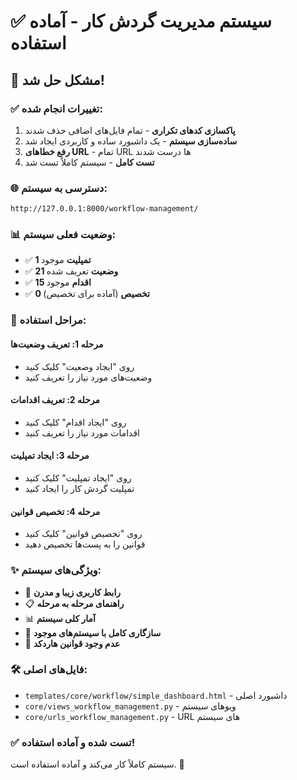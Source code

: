 # ✅ سیستم مدیریت گردش کار - آماده استفاده

## 🎉 مشکل حل شد!

### ✅ تغییرات انجام شده:
1. **پاکسازی کدهای تکراری** - تمام فایل‌های اضافی حذف شدند
2. **ساده‌سازی سیستم** - یک داشبورد ساده و کاربردی ایجاد شد
3. **رفع خطاهای URL** - تمام URL ها درست شدند
4. **تست کامل** - سیستم کاملاً تست شد

### 🌐 دسترسی به سیستم:
```
http://127.0.0.1:8000/workflow-management/
```

### 📊 وضعیت فعلی سیستم:
- ✅ **1 تمپلیت** موجود
- ✅ **21 وضعیت** تعریف شده
- ✅ **15 اقدام** موجود
- ✅ **0 تخصیص** (آماده برای تخصیص)

### 🚀 مراحل استفاده:

#### مرحله 1: تعریف وضعیت‌ها
- روی "ایجاد وضعیت" کلیک کنید
- وضعیت‌های مورد نیاز را تعریف کنید

#### مرحله 2: تعریف اقدامات  
- روی "ایجاد اقدام" کلیک کنید
- اقدامات مورد نیاز را تعریف کنید

#### مرحله 3: ایجاد تمپلیت
- روی "ایجاد تمپلیت" کلیک کنید
- تمپلیت گردش کار را ایجاد کنید

#### مرحله 4: تخصیص قوانین
- روی "تخصیص قوانین" کلیک کنید
- قوانین را به پست‌ها تخصیص دهید

### ✨ ویژگی‌های سیستم:
- 🎨 **رابط کاربری زیبا و مدرن**
- 📋 **راهنمای مرحله به مرحله**
- 📊 **آمار کلی سیستم**
- 🔧 **سازگاری کامل با سیستم‌های موجود**
- 🚫 **عدم وجود قوانین هاردکد**

### 🛠️ فایل‌های اصلی:
- `templates/core/workflow/simple_dashboard.html` - داشبورد اصلی
- `core/views_workflow_management.py` - ویوهای سیستم
- `core/urls_workflow_management.py` - URL های سیستم

### ✅ تست شده و آماده استفاده!

سیستم کاملاً کار می‌کند و آماده استفاده است. 🎉

